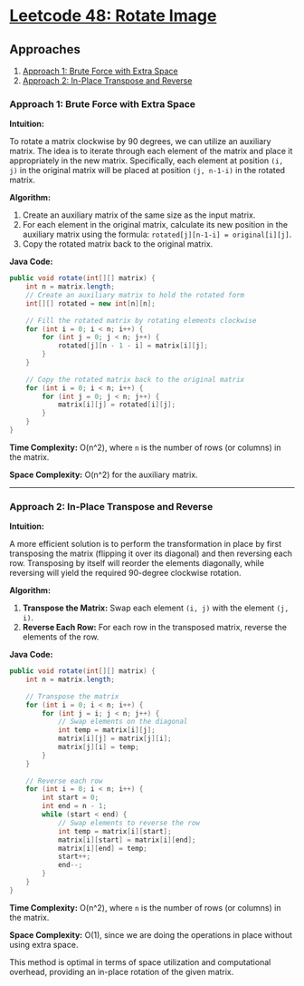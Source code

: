 # [Leetcode 48: Rotate Image](https://leetcode.com/problems/rotate-image/)

## Approaches

1. [Approach 1: Brute Force with Extra Space](#approach-1-brute-force-with-extra-space)
2. [Approach 2: In-Place Transpose and Reverse](#approach-2-in-place-transpose-and-reverse)

### Approach 1: Brute Force with Extra Space

**Intuition:**

To rotate a matrix clockwise by 90 degrees, we can utilize an auxiliary matrix. The idea is to iterate through each element of the matrix and place it appropriately in the new matrix. Specifically, each element at position `(i, j)` in the original matrix will be placed at position `(j, n-1-i)` in the rotated matrix.

**Algorithm:**

1. Create an auxiliary matrix of the same size as the input matrix.
2. For each element in the original matrix, calculate its new position in the auxiliary matrix using the formula: `rotated[j][n-1-i] = original[i][j]`.
3. Copy the rotated matrix back to the original matrix.

**Java Code:**

```java
public void rotate(int[][] matrix) {
    int n = matrix.length;
    // Create an auxiliary matrix to hold the rotated form
    int[][] rotated = new int[n][n];
    
    // Fill the rotated matrix by rotating elements clockwise
    for (int i = 0; i < n; i++) {
        for (int j = 0; j < n; j++) {
            rotated[j][n - 1 - i] = matrix[i][j];
        }
    }
    
    // Copy the rotated matrix back to the original matrix
    for (int i = 0; i < n; i++) {
        for (int j = 0; j < n; j++) {
            matrix[i][j] = rotated[i][j];
        }
    }
}
```

**Time Complexity:** O(n^2), where `n` is the number of rows (or columns) in the matrix.

**Space Complexity:** O(n^2) for the auxiliary matrix.

---

### Approach 2: In-Place Transpose and Reverse

**Intuition:**

A more efficient solution is to perform the transformation in place by first transposing the matrix (flipping it over its diagonal) and then reversing each row. Transposing by itself will reorder the elements diagonally, while reversing will yield the required 90-degree clockwise rotation.

**Algorithm:**

1. **Transpose the Matrix:** Swap each element `(i, j)` with the element `(j, i)`.
2. **Reverse Each Row:** For each row in the transposed matrix, reverse the elements of the row.

**Java Code:**

```java
public void rotate(int[][] matrix) {
    int n = matrix.length;
    
    // Transpose the matrix
    for (int i = 0; i < n; i++) {
        for (int j = i; j < n; j++) {
            // Swap elements on the diagonal
            int temp = matrix[i][j];
            matrix[i][j] = matrix[j][i];
            matrix[j][i] = temp;
        }
    }
    
    // Reverse each row
    for (int i = 0; i < n; i++) {
        int start = 0;
        int end = n - 1;
        while (start < end) {
            // Swap elements to reverse the row
            int temp = matrix[i][start];
            matrix[i][start] = matrix[i][end];
            matrix[i][end] = temp;
            start++;
            end--;
        }
    }
}
```

**Time Complexity:** O(n^2), where `n` is the number of rows (or columns) in the matrix.

**Space Complexity:** O(1), since we are doing the operations in place without using extra space.

This method is optimal in terms of space utilization and computational overhead, providing an in-place rotation of the given matrix.

